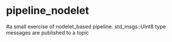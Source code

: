 # pipeline_nodelet
#a small exercise of nodelet_based pipeline. std_msgs::UInt8 type messages are published to a topic
